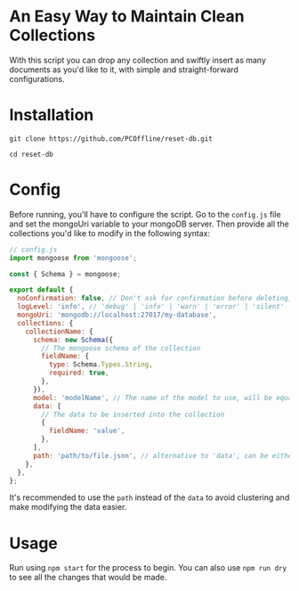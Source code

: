 # An Easy Way to Maintain Clean Collections

With this script you can drop any collection and swiftly insert as many documents as you'd like to it, with simple and straight-forward configurations.

# Installation

`git clone https://github.com/PCOffline/reset-db.git`

`cd reset-db`

# Config

Before running, you'll have to configure the script.
Go to the `config.js` file and set the mongoUri variable to your mongoDB server.
Then provide all the collections you'd like to modify in the following syntax:

```js
// config.js
import mongoose from 'mongoose';

const { Schema } = mongoose;

export default {
  noConfirmation: false, // Don't ask for confirmation before deleting, recommended for CIs and other automations
  logLevel: 'info', // 'debug' | 'info' | 'warn' | 'error' | 'silent'
  mongoUri: 'mongodb://localhost:27017/my-database',
  collections: {
    collectionName: {
      schema: new Schema({
        // The mongoose schema of the collection
        fieldName: {
          type: Schema.Types.String,
          required: true,
        },
      }),
      model: 'modelName', // The name of the model to use, will be equal to the collection name by default, use it in order to not break refs
      data: [
        // The data to be inserted into the collection
        {
          fieldName: 'value',
        },
      ],
      path: 'path/to/file.json', // alternative to 'data', can be either json or js with default export
    },
  },
};
```

It's recommended to use the `path` instead of the `data` to avoid clustering and make modifying the data easier.

# Usage

Run using `npm start` for the process to begin.
You can also use `npm run dry` to see all the changes that would be made.

